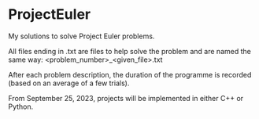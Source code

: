 # ProjectEuler
My solutions to solve Project Euler problems.

All files ending in .txt are files to help solve the problem and are named the same way: <problem_number>_<given_file>.txt

After each problem description, the duration of the programme is recorded (based on an average of a few trials).

From September 25, 2023, projects will be implemented in either C++ or Python.